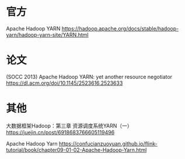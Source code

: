 
# 官方

Apache Hadoop YARN https://hadoop.apache.org/docs/stable/hadoop-yarn/hadoop-yarn-site/YARN.html

# 论文

(SOCC 2013) Apache Hadoop YARN: yet another resource negotiator https://dl.acm.org/doi/10.1145/2523616.2523633

# 其他

大数据框架Hadoop：第三章 资源调度系统YARN（一） https://juejin.cn/post/6918683766605119496

Apache Hadoop Yarn https://confucianzuoyuan.github.io/flink-tutorial/book/chapter09-01-02-Apache-Hadoop-Yarn.html
